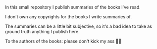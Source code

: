 In this small repository I publish summaries of the books I've read.

I don't own any copyrights for the books I write summaries of.

The summaries can be a little bit subjective,
so it's a bad idea to take as ground truth anything I publish here.

To the authors of the books: please don't kick my ass 🥺🙏 

